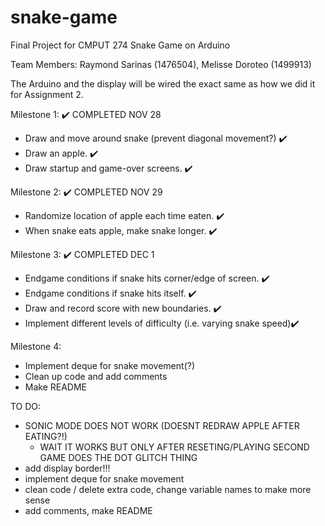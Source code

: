# snake-game
Final Project for CMPUT 274
Snake Game on Arduino

Team Members: Raymond Sarinas (1476504), Melisse Doroteo (1499913)

The Arduino and the display will be wired the exact same as how we did it
for Assignment 2.

Milestone 1: ✔️ COMPLETED NOV 28
- Draw and move around snake (prevent diagonal movement?) ✔️
- Draw an apple. ✔️
- Draw startup and game-over screens. ✔️

Milestone 2: ✔️ COMPLETED NOV 29
- Randomize location of apple each time eaten. ✔️
- When snake eats apple, make snake longer. ✔️

Milestone 3: ✔️ COMPLETED DEC 1
- Endgame conditions if snake hits corner/edge of screen. ✔️
- Endgame conditions if snake hits itself. ✔️
- Draw and record score with new boundaries. ✔️
- Implement different levels of difficulty (i.e. varying snake speed)✔️

Milestone 4:
- Implement deque for snake movement(?)
- Clean up code and add comments
- Make README

TO DO:
- SONIC MODE DOES NOT WORK (DOESNT REDRAW APPLE AFTER EATING?!)
  - WAIT IT WORKS BUT ONLY AFTER RESETING/PLAYING SECOND GAME DOES THE DOT GLITCH THING
- add display border!!!
- implement deque for snake movement
- clean code / delete extra code, change variable names to make more sense
- add comments, make README
